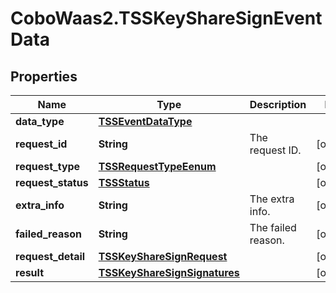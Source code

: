 # CoboWaas2.TSSKeyShareSignEventData

## Properties

Name | Type | Description | Notes
------------ | ------------- | ------------- | -------------
**data_type** | [**TSSEventDataType**](TSSEventDataType.md) |  | 
**request_id** | **String** | The request ID. | [optional] 
**request_type** | [**TSSRequestTypeEenum**](TSSRequestTypeEenum.md) |  | [optional] 
**request_status** | [**TSSStatus**](TSSStatus.md) |  | [optional] 
**extra_info** | **String** | The extra info. | [optional] 
**failed_reason** | **String** | The failed reason. | [optional] 
**request_detail** | [**TSSKeyShareSignRequest**](TSSKeyShareSignRequest.md) |  | [optional] 
**result** | [**TSSKeyShareSignSignatures**](TSSKeyShareSignSignatures.md) |  | [optional] 


